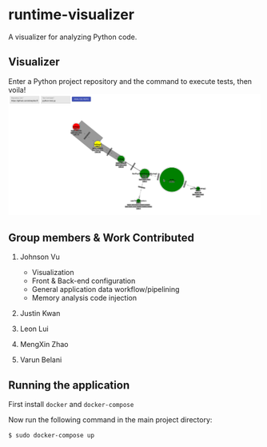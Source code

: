 # runtime-visualizer
A visualizer for analyzing Python code.

## Visualizer
Enter a Python project repository and the command to execute tests, then voila!
![example-app](./images/app.png)

## Group members & Work Contributed
1. Johnson Vu
    * Visualization
    * Front & Back-end configuration
    * General application data workflow/pipelining
    * Memory analysis code injection

2. Justin Kwan
3. Leon Lui
4. MengXin Zhao
5. Varun Belani

## Running the application
First install `docker` and `docker-compose`

Now run the following command in the main project directory:
```
$ sudo docker-compose up
```

